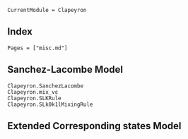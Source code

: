```@meta
CurrentModule = Clapeyron
```

## Index

```@index
Pages = ["misc.md"]
```

## Sanchez-Lacombe Model

```@docs
Clapeyron.SanchezLacombe
Clapeyron.mix_vε
Clapeyron.SLKRule
Clapeyron.SLk0k1lMixingRule
```

## Extended Corresponding states Model

